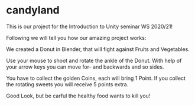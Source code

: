 # candyland
This is our project for the Introduction to Unity seminar WS 2020/21!

Following we will tell you how our amazing project works:

We created a Donut in Blender, that will fight against Fruits and Vegetables. 

Use your mouse to shoot and rotate the ankle of the Donut. With help of your arrow keys you can move for- and backwards and so sides. 

You have to collect the golden Coins, each will bring 1 Point. If you collect the rotating sweets you will receive 5 points extra.

Good Look, but be carful the healthy food wants to kill you!
